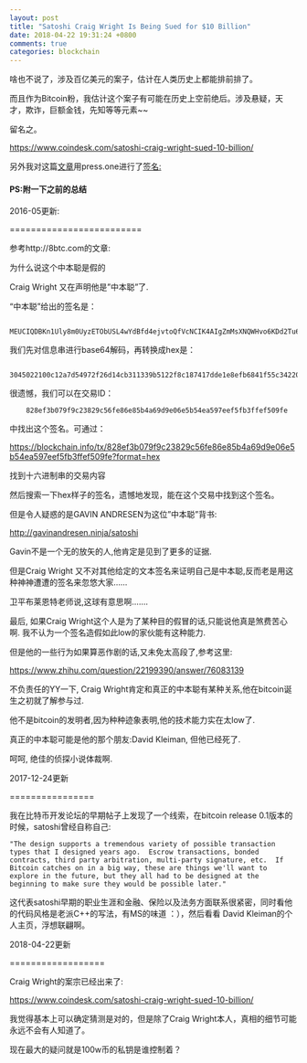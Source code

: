```yaml
---
layout: post
title: "Satoshi Craig Wright Is Being Sued for $10 Billion"
date: 2018-04-22 19:31:24 +0800
comments: true
categories: blockchain
---
```


啥也不说了，涉及百亿美元的案子，估计在人类历史上都能排前排了。

而且作为Bitcoin粉，我估计这个案子有可能在历史上空前绝后。涉及悬疑，天才，欺诈，巨额金钱，先知等等元素~~

留名之。


https://www.coindesk.com/satoshi-craig-wright-sued-10-billion/

另外我对这篇[文章](http://brain-zhang.github.io/blog/2018/04/22/satoshi-craig-wright-is-being-sued-for-10-dollars-billion/)用press.one进行了[签名:](https://press.one/file/v?s=60db2f3ea40a25d28781c900af248523eb3c17024ce3ca18a42433035aff55524e4b2df76cfcef1466d38c4e23e4ab770d42359835b66d159cd5dd5099e0be260&h=a93f5a68189ff4a9b14d9e592c4dd0a8a1b649d0191b58740d93ce10c0d055ec&a=7e32e3deba87efcd35bc6d1ab355d85c50aa60bd&v=2&f=P1)

<!-- more -->

#### PS:附一下之前的总结

2016-05更新:

=========================

参考http://8btc.com的文章:

为什么说这个中本聪是假的



Craig Wright 又在声明他是”中本聪”了.

“中本聪”给出的签名是：


```
    MEUCIQDBKn1Uly8m0UyzETObUSL4wYdBfd4ejvtoQfVcNCIK4AIgZmMsXNQWHvo6KDd2Tu6euEl13VTC3ihl6XUlhcU+fM4=

```

我们先对信息串进行base64解码，再转换成hex是：


```
    3045022100c12a7d54972f26d14cb311339b5122f8c187417dde1e8efb6841f55c34220ae0022066632c5cd4161efa3a2837764eee9eb84975dd54c2de2865e9752585c53e7cce

```

很遗憾，我们可以在交易ID：



```
    828ef3b079f9c23829c56fe86e85b4a69d9e06e5b54ea597eef5fb3ffef509fe

```

中找出这个签名。可通过：

https://blockchain.info/tx/828ef3b079f9c23829c56fe86e85b4a69d9e06e5b54ea597eef5fb3ffef509fe?format=hex

找到十六进制串的交易内容

然后搜索一下hex样子的签名，遗憾地发现，能在这个交易中找到这个签名。





但是令人疑惑的是GAVIN ANDRESEN为这位”中本聪”背书:

http://gavinandresen.ninja/satoshi


Gavin不是一个无的放矢的人,他肯定是见到了更多的证据.


但是Craig Wright 又不对其他给定的文本签名来证明自己是中本聪,反而老是用这种神神遭遭的签名来忽悠大家……


卫平布莱恩特老师说,这球有意思啊…….


最后, 如果Craig Wright这个人是为了某种目的假冒的话,只能说他真是煞费苦心啊. 我不认为一个签名造假如此low的家伙能有这种能力.


但是他的一些行为如果算恶作剧的话,又未免太高段了,参考这里:

https://www.zhihu.com/question/22199390/answer/76083139


不负责任的YY一下, Craig Wright肯定和真正的中本聪有某种关系,他在bitcoin诞生之初就了解参与过.



他不是bitcoin的发明者,因为种种迹象表明,他的技术能力实在太low了.



真正的中本聪可能是他的那个朋友:David Kleiman, 但他已经死了.



呵呵, 绝佳的侦探小说体裁啊.



2017-12-24更新

================

我在比特币开发论坛的早期帖子上发现了一个线索，在bitcoin release 0.1版本的时候，satoshi曾经自称自己:


    "The design supports a tremendous variety of possible transaction types that I designed years ago.  Escrow transactions, bonded contracts, third party arbitration, multi-party signature, etc.  If Bitcoin catches on in a big way, these are things we'll want to explore in the future, but they all had to be designed at the beginning to make sure they would be possible later."


这代表satoshi早期的职业生涯和金融、保险以及法务方面联系很紧密，同时看他的代码风格是老派C++的写法，有MS的味道 ：），然后看看 David Kleiman的个人主页，浮想联翩啊。



2018-04-22更新

==================

Craig Wright的案宗已经出来了:


https://www.coindesk.com/satoshi-craig-wright-sued-10-billion/

我觉得基本上可以确定猜测是对的，但是除了Craig Wright本人，真相的细节可能永远不会有人知道了。

现在最大的疑问就是100w币的私钥是谁控制着？
